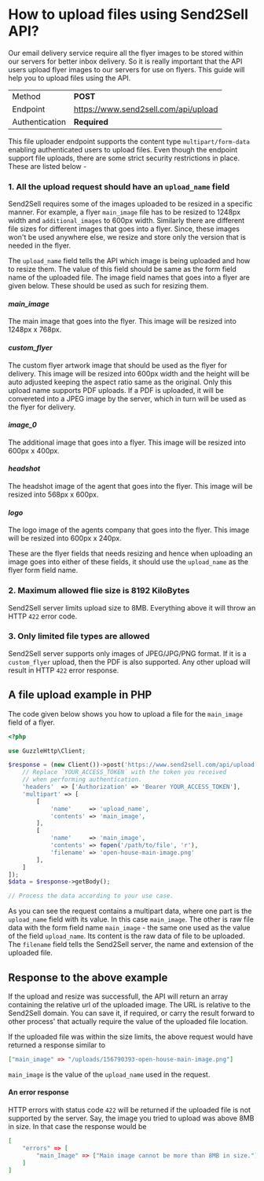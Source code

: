 # How to upload files using Send2Sell API?

Our email delivery service require all the flyer images to be stored within our servers for better inbox delivery. So it is really important that the API users upload flyer images to our servers for use on flyers. This guide will help you to upload files using the API.

|                |                                      |
| -------------- | ------------------------------------ |
| Method         | **POST**                             |
| Endpoint       | https://www.send2sell.com/api/upload |
| Authentication | **Required**                         |

This file uploader endpoint supports the content type `multipart/form-data` enabling authenticated users to upload files. Even though the endpoint support file uploads, there are some strict security restrictions in place. These are listed below -

### 1. All the upload request should have an `upload_name` field

Send2Sell requires some of the images uploaded to be resized in a specific manner. For example, a flyer `main_image` file has to be resized to 1248px width and `additional_images` to 600px width. Similarly there are different file sizes for different images that goes into a flyer. Since, these images won't be used anywhere else, we resize and store only the version that is needed in the flyer.

The `upload_name` field tells the API which image is being uploaded and how to resize them. The value of this field should be same as the form field name of the uploaded file. The image field names that goes into a flyer are given below. These should be used as such for resizing them.

#### _main_image_

The main image that goes into the flyer. This image will be resized into 1248px x 768px.

#### _custom_flyer_

The custom flyer artwork image that should be used as the flyer for delivery. This image will be resized into 600px width and the height will be auto adjusted keeping the aspect ratio same as the original. Only this upload name supports PDF uploads. If a PDF is uploaded, it will be convereted into a JPEG image by the server, which in turn will be used as the flyer for delivery.

#### _image_0_

The additional image that goes into a flyer. This image will be resized into 600px x 400px.

#### _headshot_

The headshot image of the agent that goes into the flyer. This image will be resized into 568px x 600px.

#### _logo_

The logo image of the agents company that goes into the flyer. This image will be resized into 600px x 240px.

These are the flyer fields that needs resizing and hence when uploading an image goes into either of these fields, it should use the `upload_name` as the flyer form field name.

### 2. Maximum allowed flie size is 8192 KiloBytes

Send2Sell server limits upload size to 8MB. Everything above it will throw an HTTP `422` error code.

### 3. Only limited file types are allowed

Send2Sell server supports only images of JPEG/JPG/PNG format. If it is a `custom_flyer` upload, then the PDF is also supported. Any other upload will result in HTTP `422` error response.

## A file upload example in PHP

The code given below shows you how to upload a file for the `main_image` field of a flyer.

```php
<?php

use GuzzleHttp\Client;

$response = (new Client())->post('https://www.send2sell.com/api/upload', [
    // Replace `YOUR_ACCESS_TOKEN` with the token you received
    // when performing authentication.
    'headers'  => ['Authorization' => 'Bearer YOUR_ACCESS_TOKEN'],
    'multipart' => [
        [
            'name'     => 'upload_name',
            'contents' => 'main_image',
        ],
        [
            'name'     => 'main_image',
            'contents' => fopen('/path/to/file', 'r'),
            'filename' => 'open-house-main-image.png'
        ],
    ]
]);
$data = $response->getBody();

// Process the data according to your use case.
```

As you can see the request contains a multipart data, where one part is the `upload_name` field with its value. In this case `main_image`. The other is raw file data with the form field name `main_image` - the same one used as the value of the field `upload_name`. Its content is the raw data of file to be uploaded. The `filename` field tells the Send2Sell server, the name and extension of the uploaded file.

## Response to the above example

If the upload and resize was successfull, the API will return an array containing the relative url of the uploaded image. The URL is relative to the Send2Sell domain. You can save it, if required, or carry the result forward to other process' that actually require the value of the uploaded file location.

If the uploaded file was within the size limits, the above request would have returned a response similar to

```json
["main_image" => "/uploads/156790393-open-house-main-image.png"]
```

`main_image` is the value of the `upload_name` used in the request.

#### An error response

HTTP errors with status code `422` will be returned if the uploaded file is not supported by the server. Say, the image you tried to upload was above 8MB in size. In that case the response would be

```json
[
    "errors" => [
        "main_Image" => ["Main image cannot be more than 8MB in size."]
    ]
]
```
